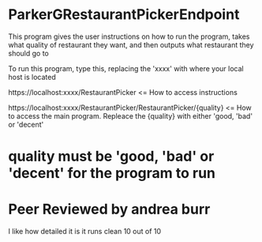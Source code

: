 # ParkerGRestaurantPickerEndpoint
This program gives the user instructions on how to run the program, takes what quality of restaurant they want, and then outputs what restaurant they should go to

To run this program, type this, replacing the 'xxxx' with where your local host is located

https://localhost:xxxx/RestaurantPicker     <= How to access instructions

https://localhost:xxxx/RestaurantPicker/RestaurantPicker/{quality}     <= How to access the main program. Repleace the {quality} with either 'good, 'bad' or 'decent'
# quality must be 'good, 'bad' or 'decent' for the program to run

# Peer Reviewed by andrea burr 
I like how detailed it is it runs clean 10 out of 10
